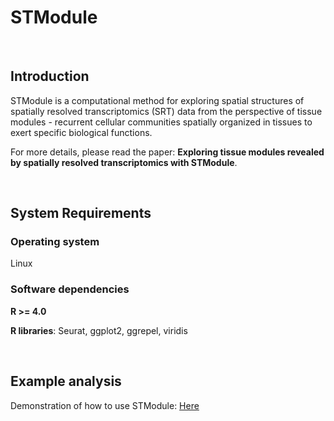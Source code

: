 # STModule

&nbsp;

## Introduction

STModule is a computational method for exploring spatial structures of spatially resolved transcriptomics (SRT) data from the perspective of tissue modules - recurrent cellular communities spatially organized in tissues to exert specific biological functions.

For more details, please read the paper: **Exploring tissue modules revealed by spatially resolved transcriptomics with STModule**.

&nbsp;

## System Requirements

### Operating system

Linux

### Software dependencies

**R >= 4.0**

**R libraries**: Seurat, ggplot2, ggrepel, viridis

&nbsp;

## Example analysis

Demonstration of how to use STModule: <a href="https://github.com/rwang-z/STModule/blob/main/example_analysis.md" title="Example Analysis">Here</a>







